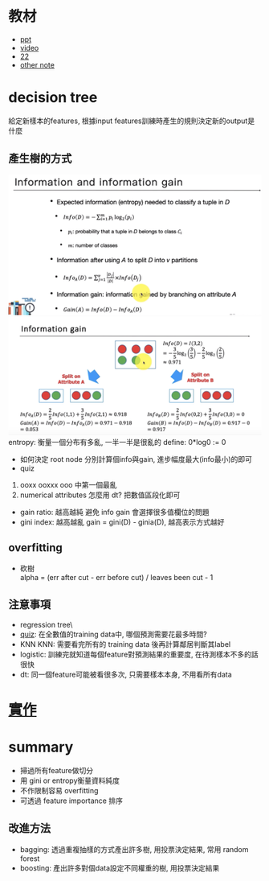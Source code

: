 # 教材
* [ppt](https://docs.google.com/presentation/d/1GY6Z14ybAu0xxVZI03iBjUHg206LOZ-1KWTVP-af9FA/edit#slide=id.p1)
* [video](https://www.youtube.com/watch?v=8MR5sRyd6zQ&list=PL1f_B9coMEeDnlocZvO4vREgupj3TWhh5)
* [22](22.md)
* [other note](https://mropengate.blogspot.com/2015/06/ai-ch13-2-decision-tree.html)
# decision tree
給定新樣本的features, 根據input features訓練時產生的規則決定新的output是什麼
## 產生樹的方式
![](imgs/information-gain-formula.png)
![](imgs/information-gain.png)
entropy: 衡量一個分布有多亂, 一半一半是很亂的
define: 0*log0 := 0
* 如何決定 root node
分別計算個info與gain, 進步幅度最大(info最小)的即可
* quiz
1. ooxx ooxxx ooo 中第一個最亂
2. numerical attributes 怎麼用 dt? 把數值區段化即可
* gain ratio: 越高越純
避免 info gain 會選擇很多值欄位的問題
* gini index: 越高越亂
gain = gini(D) - ginia(D), 越高表示方式越好
## overfitting
* 砍樹\
alpha = (err after cut - err before cut) / leaves been cut - 1
## 注意事項
* regression tree\
* [quiz](https://www.youtube.com/watch?v=kzl208Ra_QA&list=PL1f_B9coMEeDnlocZvO4vREgupj3TWhh5&index=12): 在全數值的training data中, 哪個預測需要花最多時間?
* KNN
KNN: 需要看完所有的 training data 後再計算鄰居判斷其label
* logistic: 訓練完就知道每個feature對預測結果的重要度, 在待測樣本不多的話很快
* dt: 同一個feature可能被看很多次, 只需要樣本本身, 不用看所有data

# [實作](https://www.youtube.com/watch?v=dd6_Uuk_EMA&list=PL1f_B9coMEeDnlocZvO4vREgupj3TWhh5&index=13)
# summary
* 掃過所有feature做切分
* 用 gini or entropy衡量資料純度
* 不作限制容易 overfitting
* 可透過 feature importance 排序
## 改進方法
* bagging: 透過重複抽樣的方式產出許多樹, 用投票決定結果, 常用 random forest
* boosting: 產出許多對個data設定不同權重的樹, 用投票決定結果
